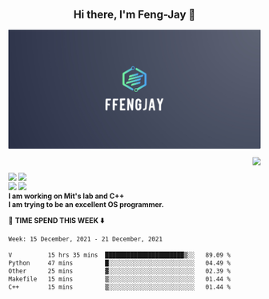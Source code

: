 <h2 align="center"> Hi there, I'm Feng-Jay 👋 </h2>  

![](https://github.com/Feng-Jay/DataStruct/blob/master/Image/1.png)  

<img align="right" src="https://github-readme-stats.vercel.app/api?username=Feng-Jay&show_icons=true&icon_color=CE1D2D&text_color=718096&bg_color=ffffff&hide_title=true" />


&emsp;

![](https://visitor-badge.glitch.me/badge?page_id=Feng-Jay.readme)
![](https://img.shields.io/badge/Concentrate-Cpp-blue)  
![](https://img.shields.io/badge/Rust-primer-orange)
![](https://img.shields.io/badge/Target-OS-9cf)  
**I am working on Mit's lab and C++**  
**I am trying to be an excellent OS programmer.**  


📘 **TIME SPEND THIS WEEK ⬇️**
<!--START_SECTION:waka-->
```text
Week: 15 December, 2021 - 21 December, 2021

V          15 hrs 35 mins  ██████████████████████▒░░   89.09 % 
Python     47 mins         █░░░░░░░░░░░░░░░░░░░░░░░░   04.49 % 
Other      25 mins         ▓░░░░░░░░░░░░░░░░░░░░░░░░   02.39 % 
Makefile   15 mins         ▒░░░░░░░░░░░░░░░░░░░░░░░░   01.44 % 
C++        15 mins         ▒░░░░░░░░░░░░░░░░░░░░░░░░   01.44 % 
```
<!--END_SECTION:waka-->
